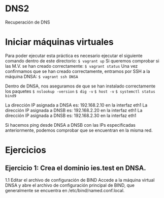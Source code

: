 # DNS2
Recuperación de DNS


# Iniciar máquinas virtuales
Para poder ejecutar esta práctica es necesario ejecutar el siguiente comando dentro de este directorio:
`$ vagrant up`
Si queremos comprobar si las M.V. se han creado correctamente:
`$ vagrant status`
Una vez confirmamos que se han creado correctamente, entramos por SSH a la máquina DNSA:
`$ vagrant ssh DNSA`

Dentro de DNSA, nos aseguramos de que se han instalado correctamente los paquetes
`$ nslookup -version`
`$ dig -v`
`$ host -v`
`$ systemctl status bind9`

La dirección IP asignada a DNSA es: 192.168.2.10 en la interfaz eth1
La dirección IP asignada a DNSB es: 192.168.2.20 en la interfaz eth1
La dirección IP asignada a DNSB es: 192.168.2.30 en la interfaz eth1


Si hacemos ping desde DNSA a DNSB con las IPs especificadas anteriormente, podemos comprobar que se encuentran en la misma red.


# Ejercicios
## Ejercicio 1: Crea el dominio ies.test en DNSA.
1.1 Editar el archivo de configuración de BIND
Accede a la máquina virtual DNSA y abre el archivo de configuración principal de BIND, que generalmente se encuentra en /etc/bind/named.conf.local.